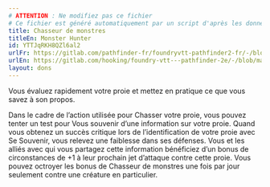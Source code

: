 ```yaml
---
# ATTENTION : Ne modifiez pas ce fichier
# Ce fichier est généré automatiquement par un script d'après les données du module Foundry VTT officiel et de sa traduction
title: Chasseur de monstres
titleEn: Monster Hunter
id: YTTJqRKH8QZl6al2
urlFr: https://gitlab.com/pathfinder-fr/foundryvtt-pathfinder2-fr/-/blob/master/data/feats/YTTJqRKH8QZl6al2.htm
urlEn: https://gitlab.com/hooking/foundry-vtt---pathfinder-2e/-/blob/master/packs/data/feats.db/monster-hunter.json
layout: dons
---
```

Vous évaluez rapidement votre proie et mettez en pratique ce que vous savez à son propos.

Dans le cadre de l’action utilisée pour Chasser votre proie, vous pouvez tenter un test pour Vous souvenir d’une information sur votre proie. Quand vous obtenez un succès critique lors de l’identification de votre proie avec Se Souvenir, vous relevez une faiblesse dans ses défenses. Vous et les alliés avec qui vous partagez cette information bénéficiez d’un bonus de circonstances de +1 à leur prochain jet d’attaque contre cette proie. Vous pouvez octroyer les bonus de Chasseur de monstres une fois par jour seulement contre une créature en particulier.

